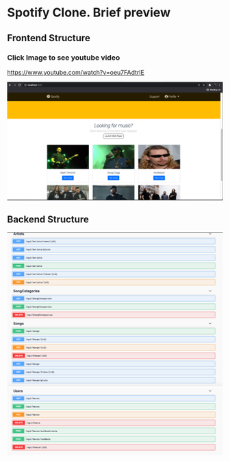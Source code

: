 # Spotify Clone. Brief preview

## Frontend Structure

### Click Image to see youtube video
https://www.youtube.com/watch?v=oeu7FAdtrlE

[![IMAGE ALT TEXT HERE](https://github.com/marius004/spotify-clone/blob/master/video-image.png?raw=true)](https://www.youtube.com/watch?v=oeu7FAdtrlE)

## Backend Structure
![alt text](https://github.com/marius004/spotify-clone/blob/master/backend-routes.png?raw=true)
![alt text](https://github.com/marius004/spotify-clone/blob/master/backend-routes2.png?raw=true)

